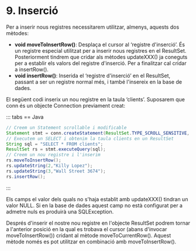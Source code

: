 # 9. Inserció

Per a  inserir nous registres necessitarem utilitzar, almenys, aquests dos mètodes:

- **void moveToInsertRow()**: Desplaça el cursor al ‘registre d'inserció’. És un registre especial utilitzat per a inserir nous registres en el ResultSet. Posteriorment tindrem que cridar als mètodes updateXXX() ja coneguts per a establir els valors del registre d'inserció. Per a finalitzar cal cridar a insertRow().
- **void insertRow()**: Inserida el ‘registre d'inserció’ en el ResultSet, passant a ser un registre normal més, i també l'insereix en la base de dades.

El següent codi inserix un nou registre en la taula ‘clients’. Suposarem que conn és un objecte Connection previament creat:

::: tabs
== Java

```java
// Creem un Statement scrollable i modificable
Statement stmt = conn.createStatement(ResultSet.TYPE_SCROLL_SENSITIVE, ResultSet.CONCUR_UPDATABLE);
// Executem un SELECT i obtenim la taula clients en un ResultSet
String sql = "SELECT * FROM clients";
ResultSet rs = stmt.executeQuery(sql);
// Creem un nou registre i l'inserim
rs.moveToInsertRow();
rs.updateString(2,"Killy Lopez");
rs.updateString(3,"Wall Street 3674");
rs.insertRow();
```

:::

Els camps el valor dels quals no s'haja establit amb updateXXX() tindran un valor NULL. Si en la base de dades aquest camp no està configurat per a admetre nuls es produirà una SQLException.

Després d'inserir el nostre nou registre en l'objecte ResultSet podrem tornar a l'anterior posició en la qual es trobava el cursor (abans d'invocar moveToInsertRow()) cridant al mètode moveToCurrentRow(). Aquest mètode només es pot utilitzar en combinació amb moveToInsertRow().
